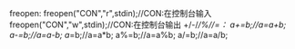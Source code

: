 freopen:
	freopen("CON","r",stdin);//CON:在控制台输入
	freopen("CON","w",stdin);//CON:在控制台输出
+/-/*/%//=：
	a+=b;//a=a+b;
	a-=b;//a=a-b;
	a*=b;//a=a*b;
	a%=b;//a=a%b;
	a/=b;//a=a/b;
